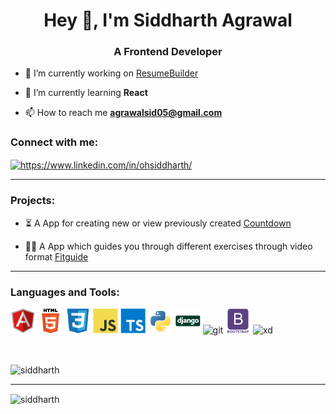 <h1 align="center">Hey 👋, I'm Siddharth Agrawal</h1>
<h3 align="center">A Frontend Developer</h3>

- 🔭 I’m currently working on [ResumeBuilder](https://github.com/siddharth0-0/resume-build)

- 🌱 I’m currently learning **React**

- 📫 How to reach me **agrawalsid05@gmail.com**

<h3 align="left">Connect with me:</h3>
<a href="https://www.linkedin.com/in/ohsiddharth" target="blank"><img align="center" src="https://raw.githubusercontent.com/rahuldkjain/github-profile-readme-generator/master/src/images/icons/Social/linked-in-alt.svg" alt="https://www.linkedin.com/in/ohsiddharth/" height="30" width="40" /></a>
<hr>

<h3 align="left">Projects:</h3>

- ⏳ A App for creating new or view previously created [Countdown](https://tender-mccarthy-ba980c.netlify.app/)

- 🧘🧘‍ A App which guides you through different exercises through video format [Fitguide](https://pensive-leavitt-0fd945.netlify.app/)
<hr>

<h3 align="left">Languages and Tools:</h3>

<p align="left">
	<img src="https://raw.githubusercontent.com/devicons/devicon/master/icons/angularjs/angularjs-original.svg" alt="Angular" width="40" height="40"/>
 	<img src="https://raw.githubusercontent.com/devicons/devicon/master/icons/html5/html5-original-wordmark.svg" alt="html5" width="40" height="40"/>
	<img src="https://raw.githubusercontent.com/devicons/devicon/master/icons/css3/css3-original.svg" alt="css3" width="40" height="40"/>
 	<img src="https://raw.githubusercontent.com/devicons/devicon/master/icons/javascript/javascript-original.svg" alt="javascript" width="40" height="40"/>
	<img src="https://raw.githubusercontent.com/devicons/devicon/master/icons/typescript/typescript-plain.svg" alt="ts" width="40" height="40"/>
	<img src="https://raw.githubusercontent.com/devicons/devicon/master/icons/python/python-original.svg" alt="python" width="40" height="40"/>
	<img src="https://raw.githubusercontent.com/devicons/devicon/master/icons/django/django-plain.svg" alt="Django" width="40" height="40"/> 
	<img src="https://www.vectorlogo.zone/logos/git-scm/git-scm-icon.svg" alt="git" width="40" height="40"/>
	<img src="https://raw.githubusercontent.com/devicons/devicon/master/icons/bootstrap/bootstrap-plain-wordmark.svg" alt="bootstrap" width="40" height="40"/>
	<img src="https://cdn.worldvectorlogo.com/logos/adobe-xd.svg" alt="xd" width="40" height="40"/>
</p>
</br>
<p><img align="center" src="https://github-readme-stats.vercel.app/api/top-langs?username=siddharth0-0&show_icons=true&locale=en&layout=compact&hide=html&theme=midnight-purple" alt="siddharth" /></p>
<hr>

<p><img align="center" src="https://github-readme-stats.vercel.app/api?username=siddharth0-0&show_icons=true&locale=en&theme=midnight-purple&count_private=true" alt="siddharth" /></p>






